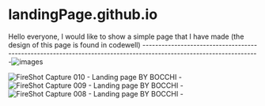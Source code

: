 # landingPage.github.io

Hello everyone, I would like to show a simple page that I have made (the design of this page is found in codewell)
-------------------------------------------------------------------------------------------------------------------![images](https://github.com/BOCCHI1510/landingPage.github.io/assets/161669478/af49ed58-7350-4194-b919-eb959cdc2ea1)



![FireShot Capture 010 - Landing page BY BOCCHI - ](https://github.com/BOCCHI1510/landingPage.github.io/assets/161669478/5de1ed0e-007e-47a9-b026-ed2f990b014b)
![FireShot Capture 009 - Landing page BY BOCCHI - ](https://github.com/BOCCHI1510/landingPage.github.io/assets/161669478/65fa9238-6d92-42c8-96ef-c59ccf59464c)
![FireShot Capture 008 - Landing page BY BOCCHI - ](https://github.com/BOCCHI1510/landingPage.github.io/assets/161669478/f2302661-dd9c-4ee0-b35f-cb7ec067d896)
